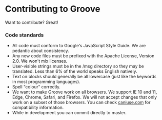# Contributing to Groove

Want to contribute? Great!

### Code standards
* All code must conform to Google's JavaScript Style Guide. We are pedantic about consistency.
* Any new code files must be prefixed with the Apache License, Version 2.0. We won't mix licenses.
* User-visible strings must be in the /msg directory so they may be translated. Less than 6% of the world speaks English natively.
* Text on blocks should generally be all lowercase (just like the keywords in most programming languages).
* Spell "colour" correctly.
* We want to make Groove work on all browsers. We support IE 10 and 11, Edge, Chrome, Safari, and Firefox.  We will not accept changes that only work on a subset of those browsers.  You can check [caniuse.com](https://caniuse.com/) 
for compatibility information.
* While in development you can commit directly to master.